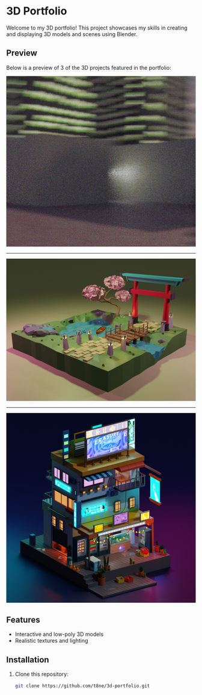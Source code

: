 # 3D Portfolio

Welcome to my 3D portfolio! This project showcases my skills in creating and displaying 3D models and scenes using Blender.

## Preview

Below is a preview of 3 of the 3D projects featured in the portfolio:

<div align="center">
  <img src="tp1-f1/f1-animation.gif" alt="TP1">
  <hr>
   <img src="tp2-sakura/Render.png" alt="TP2">
  <hr>
  <img src="tp3-store/FotosTP3/1.jpg" alt="TP3">
</div>

## Features

- Interactive and low-poly 3D models
- Realistic textures and lighting

## Installation

1. Clone this repository:

   ```bash
   git clone https://github.com/t8ne/3d-portfolio.git
